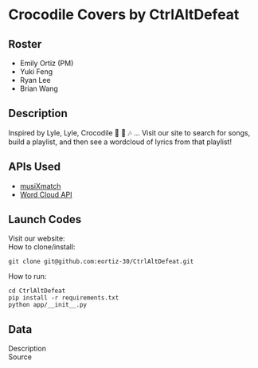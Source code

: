 # Crocodile Covers by CtrlAltDefeat

## Roster
* Emily Ortiz (PM)
* Yuki Feng
* Ryan Lee
* Brian Wang

## Description
Inspired by Lyle, Lyle, Crocodile 🐊 🎤 🎶 ...
Visit our site to search for songs, build a playlist, and then see a wordcloud of lyrics from that playlist!

## APIs Used
* [musiXmatch](https://github.com/stuy-softdev/notes-and-code/blob/main/api_kb/411_on_musiXmatch.md)
* [Word Cloud API](https://github.com/stuy-softdev/notes-and-code/blob/main/api_kb/411_on_WordCloudAPI.md)

## Launch Codes
Visit our website:   
How to clone/install:
```
git clone git@github.com:eortiz-30/CtrlAltDefeat.git
```
How to run:
```
cd CtrlAltDefeat
pip install -r requirements.txt
python app/__init__.py
```

## Data
Description  
Source
